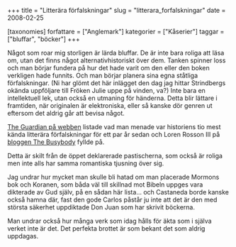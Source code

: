 +++
title = "Litterära förfalskningar"
slug = "litterara_forfalskningar"
date = 2008-02-25

[taxonomies]
forfattare = ["Anglemark"]
kategorier = ["Kåserier"]
taggar = ["bluffar", "böcker"]
+++

Något som roar mig storligen är lärda bluffar. De är inte bara roliga att läsa om, utan det finns något alternativhistoriskt över dem. Tanken spinner loss och man börjar fundera på hur det hade varit om den eller den boken verkligen hade funnits. Och man börjar planera sina egna ståtliga förfalskningar. (Ni har glömt det här inlägget den dag jag hittar Strindbergs okända uppföljare till Fröken Julie uppe på vinden, va?) Inte bara en intellektuell lek, utan också en utmaning för händerna. Detta blir lättare i framtiden, när originalen är elektroniska, eller så kanske dör genren ut eftersom det aldrig går att bevisa något.

[The Guardian på webben](http://books.guardian.co.uk/news/articles/0,6109,594060,00.html) listade vad man menade var historiens tio mest kända litterära förfalskningar för ett par år sedan och Loren Rosson III på [bloggen The Busybody](http://lorenrosson.blogspot.com/2005/10/top-20-literary-hoaxes.html) fyllde på.

Detta är skilt från de öppet deklarerade pastischerna, som också är roliga men inte alls har samma romantiska tjusning över sig.

Jag undrar hur mycket man skulle bli hatad om man placerade Mormons bok och Koranen, som båda väl till skillnad mot Bibeln uppges vara dikterade av Gud själv, på en sådan här lista... och Castaneda borde kanske också hamna där, fast den gode Carlos påstår ju inte att det är den med största säkerhet uppdiktade Don Juan som har skrivit böckerna.

Man undrar också hur många verk som idag hålls för äkta som i själva verket inte är det. Det perfekta brottet är som bekant det som aldrig uppdagas.
